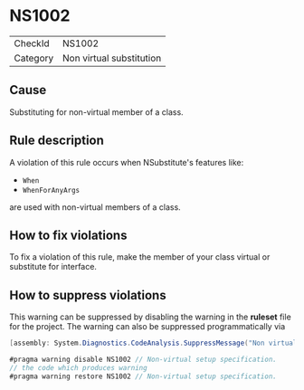 ﻿# NS1002

<table>
<tr>
  <td>CheckId</td>
  <td>NS1002</td>
</tr>
<tr>
  <td>Category</td>
  <td>Non virtual substitution</td>
</tr>
</table>

## Cause

Substituting for non-virtual member of a class.

## Rule description

A violation of this rule occurs when NSubstitute's features like:
- `When`
- `WhenForAnyArgs`

are used with non-virtual members of a class.

## How to fix violations

To fix a violation of this rule, make the member of your class virtual or substitute for interface.

## How to suppress violations

This warning can be suppressed by disabling the warning in the **ruleset** file for the project.
The warning can also be suppressed programmatically via
````c#
[assembly: System.Diagnostics.CodeAnalysis.SuppressMessage("Non virtual substitution", "NS1002:Non-virtual setup specification.", Justification = "Reviewed")]
````
````c#
#pragma warning disable NS1002 // Non-virtual setup specification.
// the code which produces warning
#pragma warning restore NS1002 // Non-virtual setup specification.
````
